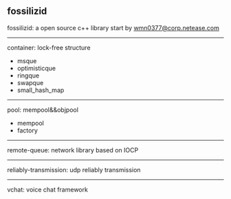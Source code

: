 ## fossilizid ##

fossilizid: a open source c++ library start by wmn0377@corp.netease.com

---
container: lock-free structure
  
 - msque
 - optimisticque
 - ringque
 - swapque
 - small_hash_map

----------
pool: mempool&&objpool

 - mempool
 - factory

----------
remote-queue: network library based on IOCP
  
----------
reliably-transmission: udp reliably transmission 

----------
vchat: voice chat framework